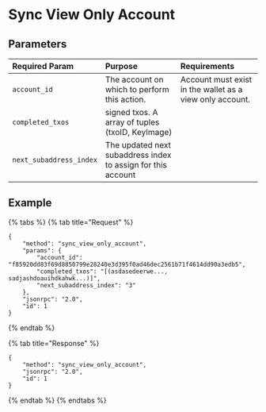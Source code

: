 # Sync View Only Account

## Parameters

| Required Param | Purpose | Requirements |
| :--- | :--- | :--- |
| `account_id` | The account on which to perform this action. | Account must exist in the wallet as a view only account. |
| `completed_txos` | signed txos. A array of tuples (txoID, KeyImage) | |
| `next_subaddress_index` | The updated next subaddress index to assign for this account | |

## Example

{% tabs %}
{% tab title="Request" %}
```
{
    "method": "sync_view_only_account",
    "params": {
        "account_id": "f85920dd83f69d8850799e28240e3d395f0ad46dec2561b71f4614dd90a3edb5",
        "completed_txos": "[(asdasedeerwe..., sadjashdoauihdkahwk...)]",
        "next_subaddress_index": "3"
    },
    "jsonrpc": "2.0",
    "id": 1
}
```
{% endtab %}

{% tab title="Response" %}
```
{
    "method": "sync_view_only_account",
    "jsonrpc": "2.0",
    "id": 1
}
```
{% endtab %}
{% endtabs %}
